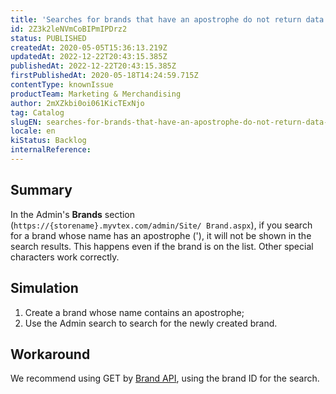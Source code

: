 ```yaml
---
title: 'Searches for brands that have an apostrophe do not return data in the Admin'
id: 2Z3k2leNVmCoBIPmIPDrz2
status: PUBLISHED
createdAt: 2020-05-05T15:36:13.219Z
updatedAt: 2022-12-22T20:43:15.385Z
publishedAt: 2022-12-22T20:43:15.385Z
firstPublishedAt: 2020-05-18T14:24:59.715Z
contentType: knownIssue
productTeam: Marketing & Merchandising
author: 2mXZkbi0oi061KicTExNjo
tag: Catalog
slugEN: searches-for-brands-that-have-an-apostrophe-do-not-return-data-in-the-admin
locale: en
kiStatus: Backlog
internalReference: 
---
```


## Summary

In the Admin's __Brands__ section (`https://{storename}.myvtex.com/admin/Site/ Brand.aspx`), if you search for a brand whose name has an apostrophe ('), it will not be shown in the search results. This happens even if the brand is on the list. Other special characters work correctly.


## Simulation

1. Create a brand whose name contains an apostrophe;
2. Use the Admin search to search for the newly created brand.

## Workaround

We recommend using GET by [Brand API](https://developers.vtex.com/reference/category-and-brand#brand), using the brand ID for the search.


